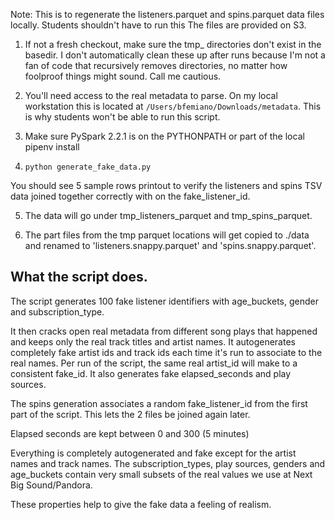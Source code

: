 
Note: This is to regenerate the listeners.parquet and spins.parquet data files locally. Students shouldn't have to run this
The files are provided on S3. 

1. If not a fresh checkout, make sure the tmp_ directories don't exist in the basedir. I don't automatically clean these up after runs because
   I'm not a fan of code that recursively removes directories, no matter how foolproof things might sound. Call me cautious. 

2. You'll need access to the real metadata to parse. On my local workstation this is located at `/Users/bfemiano/Downloads/metadata`. This is why students won't be able to run this script. 

3. Make sure PySpark 2.2.1 is on the PYTHONPATH or part of the local pipenv install

4. `python generate_fake_data.py`

You should see 5 sample rows printout to verify the listeners and spins TSV data joined together correctly with on the fake_listener_id. 


5. The data will go under tmp_listeners_parquet and tmp_spins_parquet. 

6. The part files from the tmp parquet locations will get copied to ./data and renamed to 'listeners.snappy.parquet' and 'spins.snappy.parquet'. 


## What the script does.

The script generates 100 fake listener identifiers with age_buckets, gender and subscription_type. 

It then cracks open real metadata from different song plays that happened and keeps only the real track titles and artist names. It autogenerates completely fake artist ids and track ids
each time it's run to associate to the real names.  Per run of the script, the same real artist_id will make to a consistent fake_id.  It also generates fake elapsed_seconds and play sources.

The spins generation associates a random fake_listener_id from the first part of the script. This lets the 2 files be joined again later. 

Elapsed seconds are kept between 0 and 300 (5 minutes)

Everything is completely autogenerated and fake except for the artist names and track names. The subscription_types, play sources, genders and age_buckets contain very small subsets of the real values we use at Next Big Sound/Pandora.  

These properties help to give the fake data a feeling of realism. 